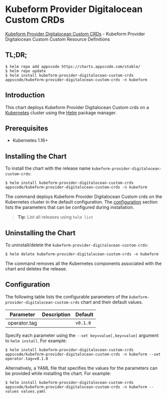 # Kubeform Provider Digitalocean Custom CRDs

[Kubeform Provider Digitalocean Custom CRDs](https://github.com/kubeform) - Kubeform Provider Digitalocean Custom Custom Resource Definitions

## TL;DR;

```console
$ helm repo add appscode https://charts.appscode.com/stable/
$ helm repo update
$ helm install kubeform-provider-digitalocean-custom-crds appscode/kubeform-provider-digitalocean-custom-crds -n kubeform
```

## Introduction

This chart deploys Kubeform Provider Digitalocean Custom crds on a [Kubernetes](http://kubernetes.io) cluster using the [Helm](https://helm.sh) package manager.

## Prerequisites

- Kubernetes 1.16+

## Installing the Chart

To install the chart with the release name `kubeform-provider-digitalocean-custom-crds`:

```console
$ helm install kubeform-provider-digitalocean-custom-crds appscode/kubeform-provider-digitalocean-custom-crds -n kubeform
```

The command deploys Kubeform Provider Digitalocean Custom crds on the Kubernetes cluster in the default configuration. The [configuration](#configuration) section lists the parameters that can be configured during installation.

> **Tip**: List all releases using `helm list`

## Uninstalling the Chart

To uninstall/delete the `kubeform-provider-digitalocean-custom-crds`:

```console
$ helm delete kubeform-provider-digitalocean-custom-crds -n kubeform
```

The command removes all the Kubernetes components associated with the chart and deletes the release.

## Configuration

The following table lists the configurable parameters of the `kubeform-provider-digitalocean-custom-crds` chart and their default values.

|  Parameter   | Description | Default  |
|--------------|-------------|----------|
| operator.tag |             | `v0.1.0` |


Specify each parameter using the `--set key=value[,key=value]` argument to `helm install`. For example:

```console
$ helm install kubeform-provider-digitalocean-custom-crds appscode/kubeform-provider-digitalocean-custom-crds -n kubeform --set operator.tag=v0.1.0
```

Alternatively, a YAML file that specifies the values for the parameters can be provided while
installing the chart. For example:

```console
$ helm install kubeform-provider-digitalocean-custom-crds appscode/kubeform-provider-digitalocean-custom-crds -n kubeform --values values.yaml
```
